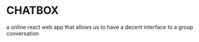 # CHATBOX
a  online react  web app that allows  us to have a decent interface to a group conversation

